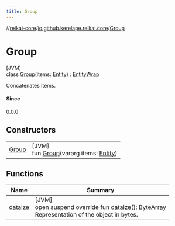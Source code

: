 ```yaml
---
title: Group
---
```

//[reikai-core](../../../index.html)/[io.github.kerelape.reikai.core](../index.html)/[Group](index.html)



# Group



[JVM]\
class [Group](index.html)(items: [Entity](../-entity/index.html)) : [EntityWrap](../-entity-wrap/index.html)

Concatenates items.



#### Since



0.0.0



## Constructors


| | |
|---|---|
| [Group](-group.html) | [JVM]<br>fun [Group](-group.html)(vararg items: [Entity](../-entity/index.html)) |


## Functions


| Name | Summary |
|---|---|
| [dataize](../-entity/dataize.html) | [JVM]<br>open suspend override fun [dataize](../-entity/dataize.html)(): [ByteArray](https://kotlinlang.org/api/latest/jvm/stdlib/kotlin/-byte-array/index.html)<br>Representation of the object in bytes. |

